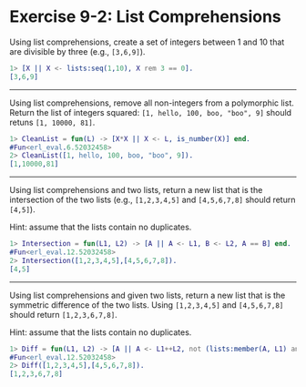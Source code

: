 # Exercise 9-2: List Comprehensions

Using list comprehensions, create a set of integers between 1 and 10 that are divisible by three (e.g., `[3,6,9]`).

```erlang
1> [X || X <- lists:seq(1,10), X rem 3 == 0].
[3,6,9]
```
---
Using list comprehensions, remove all non-integers from a polymorphic list. Return the list of integers squared: `[1, hello, 100, boo, "boo", 9]` should retuns `[1, 10000, 81]`.
```erlang
1> CleanList = fun(L) -> [X*X || X <- L, is_number(X)] end.
#Fun<erl_eval.6.52032458>
2> CleanList([1, hello, 100, boo, "boo", 9]).
[1,10000,81]
```
---
Using list comprehensions and two lists, return a new list that is the intersection of the two lists (e.g., `[1,2,3,4,5]` and `[4,5,6,7,8]` should return `[4,5]`).

Hint: assume that the lists contain no duplicates.

```erlang
1> Intersection = fun(L1, L2) -> [A || A <- L1, B <- L2, A == B] end.
#Fun<erl_eval.12.52032458>
2> Intersection([1,2,3,4,5],[4,5,6,7,8]).                              
[4,5]
```
---
Using list comprehensions and given two lists, return a new list that is the symmetric difference of the two lists. Using `[1,2,3,4,5]` and `[4,5,6,7,8]` should return `[1,2,3,6,7,8]`.

Hint: assume that the lists contain no duplicates.

```erlang
1> Diff = fun(L1, L2) -> [A || A <- L1++L2, not (lists:member(A, L1) and lists:member(A,L2))] end. 
#Fun<erl_eval.12.52032458>
2> Diff([1,2,3,4,5],[4,5,6,7,8]).                                            
[1,2,3,6,7,8]  
```